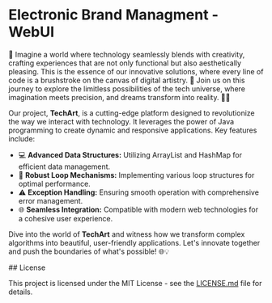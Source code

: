 <!DOCTYPE html>
<html lang="en">
<head>
 
  
</head>
<body>
    <h1>Electronic Brand Managment - WebUI</h1>
  <p>
    🌟 Imagine a world where technology seamlessly blends with creativity, crafting experiences that are not only functional but also aesthetically pleasing. This is the essence of our innovative solutions, where every line of code is a brushstroke on the canvas of digital artistry. 🎨 Join us on this journey to explore the limitless possibilities of the tech universe, where imagination meets precision, and dreams transform into reality. 🚀✨


   Our project, <strong>TechArt</strong>, is a cutting-edge platform designed to revolutionize the way we interact with technology. It leverages the power of Java programming to create dynamic and responsive applications. Key features include:
  <ul style="list-style-type: disc; padding-left: 20px;">
    <li>💻 <strong>Advanced Data Structures:</strong> Utilizing ArrayList and HashMap for efficient data management.</li>
    <li>🔄 <strong>Robust Loop Mechanisms:</strong> Implementing various loop structures for optimal performance.</li>
    <li>⚠️ <strong>Exception Handling:</strong> Ensuring smooth operation with comprehensive error management.</li>
    <li>🌐 <strong>Seamless Integration:</strong> Compatible with modern web technologies for a cohesive user experience.</li>
  </ul>

  Dive into the world of <strong>TechArt</strong> and witness how we transform complex algorithms into beautiful, user-friendly applications. Let's innovate together and push the boundaries of what's possible! 🌐💡
</p>
</body>
</html>
## License

This project is licensed under the MIT License - see the [LICENSE.md](LICENSE.md) file for details.
